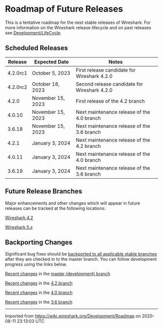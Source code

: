 # Roadmap of Future Releases

This is a tentative roadmap for the next stable releases of Wireshark. For more information on the Wireshark release lifecycle and on past releases see [Development/LifeCycle](/Development/LifeCycle).

## Scheduled Releases

| **Release** | **Expected Date** | **Notes** |
|-------------|-------------------|-----------|
| 4.2.0rc1 | October 5, 2023 | First release candidate for Wireshark 4.2.0 |
| 4.2.0rc2 | October 18, 2023 | Second release candidate for Wireshark 4.2.0 |
| 4.2.0 | November 15, 2023 | First release of the 4.2 branch |
| 4.0.10 | November 15, 2023 | Next maintenance release of the 4.0 branch |
| 3.6.18 | November 15, 2023 | Next maintenance release of the 3.6 branch |
| 4.2.1 | January 3, 2024 | Next maintenance release of the 4.2 branch |
| 4.0.11 | January 3, 2024 | Next maintenance release of the 4.0 branch |
| 3.6.19 | January 3, 2024 | Next maintenance release of the 3.6 branch |

## Future Release Branches

Major enhancements and other changes which will appear in future releases can be tracked at the following locations:

[Wireshark 4.2](https://gitlab.com/wireshark/wireshark/-/milestones/3)

[Wireshark 5.x](https://gitlab.com/wireshark/wireshark/-/milestones/4)

## Backporting Changes

Significant bug fixes should be [backported to all applicable stable branches](/Development/SubmittingPatches#backporting-a-change-to-a-release-branch) after they are checked in to the master branch. You can follow development progress using the links below.

[Recent changes](https://gitlab.com/wireshark/wireshark/commits/master) in the [master (development) branch](https://gitlab.com/wireshark/wireshark/-/tree/master)

[Recent changes](https://gitlab.com/wireshark/wireshark/commits/release-4.2) in the [4.2 branch](https://gitlab.com/wireshark/wireshark/-/tree/release-4.2)

[Recent changes](https://gitlab.com/wireshark/wireshark/commits/release-4.0) in the [4.0 branch](https://gitlab.com/wireshark/wireshark/-/tree/release-4.0)

[Recent changes](https://gitlab.com/wireshark/wireshark/commits/release-3.6) in the [3.6 branch](https://gitlab.com/wireshark/wireshark/-/tree/release-3.6)

---

Imported from <https://wiki.wireshark.org/Development/Roadmap> on 2020-08-11 23:13:03 UTC

